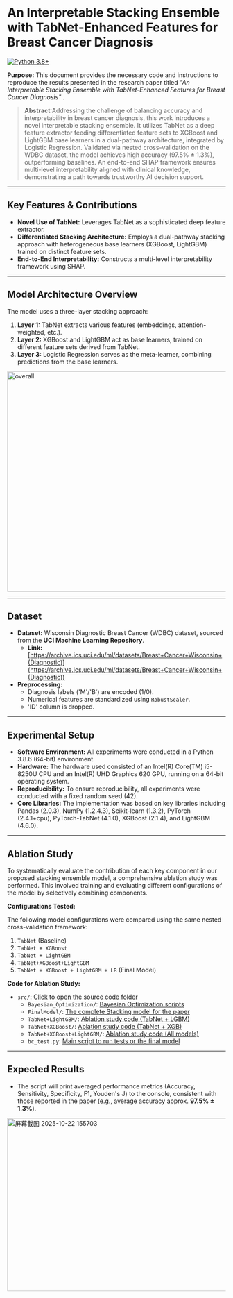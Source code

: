 # An Interpretable Stacking Ensemble with TabNet-Enhanced Features for Breast Cancer Diagnosis

[![Python 3.8+](https://img.shields.io/badge/python-3.8+-blue.svg)](https://www.python.org/downloads/)

**Purpose:** This document provides the necessary code and instructions to reproduce the results presented in the research paper titled *"An Interpretable Stacking Ensemble with TabNet-Enhanced Features for Breast Cancer Diagnosis"* .

>**Abstract**:Addressing the challenge of balancing accuracy and interpretability in breast cancer diagnosis, this work introduces a novel interpretable stacking ensemble. It utilizes TabNet as a deep feature extractor feeding differentiated feature sets to XGBoost and LightGBM base learners in a dual-pathway architecture, integrated by Logistic Regression. Validated via nested cross-validation on the WDBC dataset, the model achieves high accuracy (97.5% ± 1.3%), outperforming baselines. An end-to-end SHAP framework ensures multi-level interpretability aligned with clinical knowledge, demonstrating a path towards trustworthy AI decision support.
---

## Key Features & Contributions

* **Novel Use of TabNet:** Leverages TabNet as a sophisticated deep feature extractor.
* **Differentiated Stacking Architecture:** Employs a dual-pathway stacking approach with heterogeneous base learners (XGBoost, LightGBM) trained on distinct feature sets.
* **End-to-End Interpretability:** Constructs a multi-level interpretability framework using SHAP.

---

## Model Architecture Overview

The model uses a three-layer stacking approach:
1.  **Layer 1:** TabNet extracts various features (embeddings, attention-weighted, etc.).
2.  **Layer 2:** XGBoost and LightGBM act as base learners, trained on different feature sets derived from TabNet.
3.  **Layer 3:** Logistic Regression serves as the meta-learner, combining predictions from the base learners.

<img width="905" height="508" alt="overall" src="https://github.com/user-attachments/assets/9324dc2c-f23f-423b-8a0d-8196f26defdf" />


---

## Dataset

* **Dataset:** Wisconsin Diagnostic Breast Cancer (WDBC) dataset, sourced from the **UCI Machine Learning Repository**.
    * **Link:** [https://archive.ics.uci.edu/ml/datasets/Breast+Cancer+Wisconsin+(Diagnostic)](https://archive.ics.uci.edu/ml/datasets/Breast+Cancer+Wisconsin+(Diagnostic))
* **Preprocessing:**
    * Diagnosis labels ('M'/'B') are encoded (1/0).
    * Numerical features are standardized using `RobustScaler`.
    * 'ID' column is dropped.

---

## Experimental Setup

* **Software Environment:** All experiments were conducted in a Python 3.8.6 (64-bit) environment.
* **Hardware:** The hardware used consisted of an Intel(R) Core(TM) i5-8250U CPU and an Intel(R) UHD Graphics 620 GPU, running on a 64-bit operating system.
* **Reproducibility:** To ensure reproducibility, all experiments were conducted with a fixed random seed (42).
* **Core Libraries:** The implementation was based on key libraries including Pandas (2.0.3), NumPy (1.2.4.3), Scikit-learn (1.3.2), PyTorch (2.4.1+cpu), PyTorch-TabNet (4.1.0), XGBoost (2.1.4), and LightGBM (4.6.0).


---

## Ablation Study

To systematically evaluate the contribution of each key component in our proposed stacking ensemble model, a comprehensive ablation study was performed. This involved training and evaluating different configurations of the model by selectively combining components.

**Configurations Tested:**

The following model configurations were compared using the same nested cross-validation framework:

1.  `TabNet` (Baseline)
2.  `TabNet + XGBoost` 
3.  `TabNet + LightGBM`
4.  `TabNet+XGBoost+LightGBM`
5.  `TabNet + XGBoost + LightGBM + LR` (Final Model)


**Code for Ablation Study:**        
* `src/`: [Click to open the source code folder](./src/)
    * `Bayesian_Optimization/`: [Bayesian Optimization scripts](./src/Bayesian_Optimization/)
    * `FinalModel/`: [The complete Stacking model for the paper](./src/FinalModel/)
    * `TabNet+LightGBM/`: [Ablation study code (TabNet + LGBM)](./src/TabNet+LightGBM/)
    * `TabNet+XGBoost/`: [Ablation study code (TabNet + XGB)](./src/TabNet+XGBoost/)
    * `TabNet+XGBoost+LightGBM/`: [Ablation study code (All models)](./src/TabNet+XGBoost+LightGBM/)
    * `bc_test.py`: [Main script to run tests or the final model](./src/bc_test.py)
---

## Expected Results

* The script will print averaged performance metrics (Accuracy, Sensitivity, Specificity, F1, Youden's J) to the console, consistent with those reported in the paper (e.g., average accuracy approx. **97.5% ± 1.3%**).
<img width="719" height="399" alt="屏幕截图 2025-10-22 155703" src="https://github.com/user-attachments/assets/3a21072f-5975-40dc-a762-dfbaaebdbaf0" />



